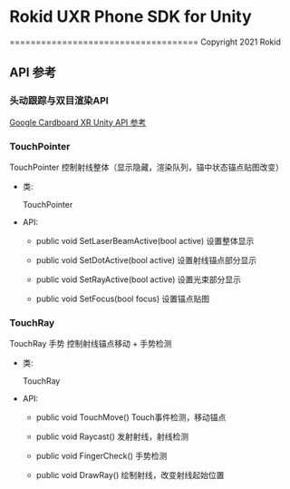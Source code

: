# Rokid UXR Phone SDK for Unity
====================================
Copyright 2021 Rokid


## API 参考

### 头动跟踪与双目渲染API
 [Google Cardboard XR Unity API 参考](https://developers.google.com/cardboard/reference/unity) 

### TouchPointer
 TouchPointer 控制射线整体（显示隐藏，渲染队列，锚中状态锚点贴图改变）
 * 类:

    TouchPointer

* API:

  * public void SetLaserBeamActive(bool active)
	设置整体显示

  * public void SetDotActive(bool active)
	设置射线锚点部分显示
	
  * public void SetRayActive(bool active)
	设置光束部分显示
  
  * public void SetFocus(bool focus)
	设置锚点贴图
	
### TouchRay
 TouchRay 手势 控制射线锚点移动 + 手势检测
 * 类:

    TouchRay

* API:

  * public void TouchMove()
	Touch事件检测，移动锚点

  * public void Raycast()
	发射射线，射线检测
	
  * public void FingerCheck()
	手势检测
  
  * public void DrawRay()
	绘制射线，改变射线起始位置
 
